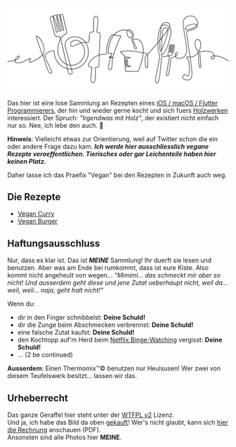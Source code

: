 ![Crazy Cooking](rcps/img/crazy-cooking-banner.jpg)

Das hier ist eine lose Sammlung an Rezepten eines [iOS / macOS / Flutter Programmierers](https://cocoanaut.com), der hin und wieder gerne kocht und sich fuers [Holzwerken](https://woodbytes.me) interessiert. Der Spruch: *"Irgendwas mit Holz"*, der existiert nicht einfach nur so. Nee, ich lebe den auch. 🤪

**Hinweis**: Vielleicht etwas zur Orientierung, weil auf Twitter schon die ein oder andere Frage dazu kam. ***Ich werde hier ausschliesslich vegane Rezepte veroeffentlichen. Tierisches oder gar Leichenteile haben hier keinen Platz.***

Daher lasse ich das Praefix "Vegan" bei den Rezepten in Zukunft auch weg.

## Die Rezepte
* [Vegan Curry](rcps/Vegan-Curry.md)
* [Vegan Burger](rcps/Vegan-Burger.md)

## Haftungsausschluss
Nur, dass es klar ist. Das ist ***MEINE*** Sammlung! Ihr duerft sie lesen und benutzen. Aber was am Ende bei rumkommt, dass ist eure Kiste. Also kommt nicht angeheult von wegen... *"Mimimi... das schmeckt mir aber so nicht! Und ausserdem geht diese und jene Zutat ueberhaupt nicht, weil da... weil, weil... naja, geht halt nicht!"*

Wenn du:
* dir in den Finger schnibbelst: **Deine Schuld!**
* dir die Zunge beim Abschmecken verbrennst: **Deine Schuld!**
* eine falsche Zutat kaufst: **Deine Schuld!**
* den Kochtopp auf'm Herd beim [Netflix Binge-Watching](https://www.netflix.com/search?q=IT%20Crowd&jbv=70140450) vergisst: **Deine Schuld!**
* ... (2 be continued)

**Ausserdem**: Einen Thermomix™© benutzen nur Heulsusen! Wer zwei von diesem Teufelswerk besitzt... lassen wir das.

## Urheberrecht
Das ganze Geraffel hier steht unter der [WTFPL v2](https://en.wikipedia.org/wiki/WTFPL#Version_2) Lizenz.  
Und ja, ich habe das Bild da oben [gekauft](https://thehungryjpeg.com/product/3806080-kitchen-tools-continuous-one-line-drawing-kitchen-utensils-cooking-t)! Wer's nicht glaubt, kann sich [hier die Rechnung](rsrcs/invoice_680108.pdf) anschauen (PDF).  
Ansonsten sind alle Photos hier **MEINE**.